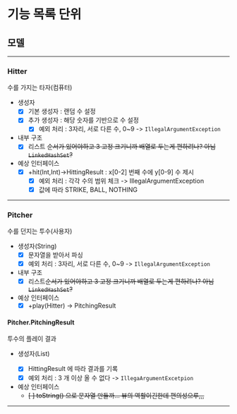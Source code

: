 # 기능 목록 단위

## 모델

---

### Hitter

수를 가지는 타자(컴퓨터)

- 생성자
  - [x] 기본 생성자 : 랜덤 수 설정
  - [x] 추가 생성자 : 해당 숫자를 기반으로 수 설정
    - [x] 예외 처리 : 3자리, 서로 다른 수, 0~9 -> `IllegalArgumentException`
- 내부 구조
  - [x] 리스트 ~~순서가 있어야하고 3 고정 크기니까 배열로 두는게 편하려나? 아님 `LinkedHashSet`?~~
- 예상 인터페이스
  - [x] +hit(Int,Int)->HittingResult : x[0-2] 번째 수에 y[0-9] 수 제시
    - [x] 예외 처리 : 각각 수의 범위 체크 -> IllegalArgumentException
    - [x] 값에 따라 STRIKE, BALL, NOTHING

---
    
### Pitcher

수를 던지는 투수(사용자)

- 생성자(String)
  - [x] 문자열을 받아서 파싱
  - [x] 예외 처리 : 3자리, 서로 다른 수, 0~9 -> `IllegalArgumentException`
- 내부 구조
  - [x] 리스트~~순서가 있어야하고 3 고정 크기니까 배열로 두는게 편하려나? 아님 `LinkedHashSet`?~~
- 예상 인터페이스
  - [x] +play(Hitter) -> PitchingResult

#### Pitcher.PitchingResult

투수의 플레이 결과

- 생성자(List<HittingResult>)
  - [x] HittingResult 에 따라 결과를 기록
  - [x] 예외 처리 : 3 개 이상 올 수 없다 -> `IllegaArgumentExcetpion`
- 예상 인터페이스
  - ~~[ ] toString() 으로 문자열 만들까... 뷰의 역할이긴한데 편의성으루,,,~~

---